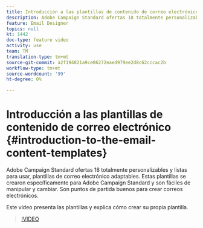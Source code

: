```yaml
---
title: Introducción a las plantillas de contenido de correo electrónico
description: Adobe Campaign Standard ofertas 18 totalmente personalizables y listas para usar, plantillas de correo electrónico adaptables.  Estas plantillas se crearon específicamente para Adobe Campaign Standard y son fáciles de manipular y cambiar. Son puntos de partida buenos para crear correos electrónicos.
feature: Email Designer
topics: null
kt: 1442
doc-type: feature video
activity: use
team: TM
translation-type: tm+mt
source-git-commit: a2f194821a9ce06272eaed979ee2d8c62cccac2b
workflow-type: tm+mt
source-wordcount: '99'
ht-degree: 0%

---
```



# Introducción a las plantillas de contenido de correo electrónico {#introduction-to-the-email-content-templates}

Adobe Campaign Standard ofertas 18 totalmente personalizables y listas para usar, plantillas de correo electrónico adaptables. Estas plantillas se crearon específicamente para Adobe Campaign Standard y son fáciles de manipular y cambiar. Son puntos de partida buenos para crear correos electrónicos.

Este vídeo presenta las plantillas y explica cómo crear su propia plantilla.

>[!VIDEO](https://video.tv.adobe.com/v/23106?quality=12)
